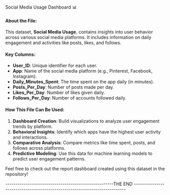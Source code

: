  Social Media Usage Dashboard 📊

#### About the File:
This dataset, **Social Media Usage**, contains insights into user behavior across various social media platforms. It includes information on daily engagement and activities like posts, likes, and follows.

#### Key Columns:
- **User_ID**: Unique identifier for each user.
- **App**: Name of the social media platform (e.g., Pinterest, Facebook, Instagram).
- **Daily_Minutes_Spent**: The time spent on the app daily (in minutes).
- **Posts_Per_Day**: Number of posts made per day.
- **Likes_Per_Day**: Number of likes given daily.
- **Follows_Per_Day**: Number of accounts followed daily.

#### How This File Can Be Used:
1. **Dashboard Creation**: Build visualizations to analyze user engagement trends by platform.
2. **Behavioral Insights**: Identify which apps have the highest user activity and interactions.
3. **Comparative Analysis**: Compare metrics like time spent, posts, and follows across platforms.
4. **Predictive Modeling**: Use this data for machine learning models to predict user engagement patterns.

Feel free to check out the report dashboard created using this dataset in the repository!

-----------------------------------------------------THE END --------------------------------------------------------------------------

